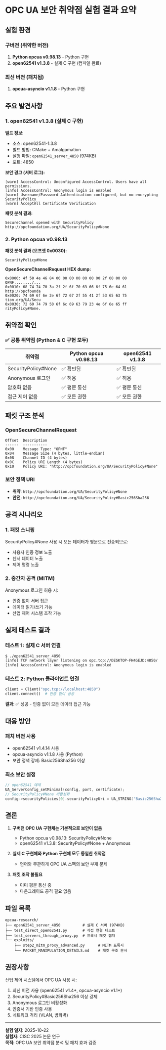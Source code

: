 # OPC UA 보안 취약점 실험 결과 요약

## 실험 환경

### 구버전 (취약한 버전)
1. **Python opcua v0.98.13** - Python 구현
2. **open62541 v1.3.8** - 실제 C 구현 (컴파일 완료)

### 최신 버전 (패치됨)
1. **opcua-asyncio v1.1.8** - Python 구현

## 주요 발견사항

### 1. open62541 v1.3.8 (실제 C 구현)

**빌드 정보:**
- 소스: open62541-1.3.8
- 빌드 방법: CMake + Amalgamation
- 실행 파일: `open62541_server_4850` (974KB)
- 포트: 4850

**보안 경고 (서버 로그):**
```
[warn] AccessControl: Unconfigured AccessControl. Users have all permissions.
[info] AccessControl: Anonymous login is enabled
[warn] Username/Password Authentication configured, but no encrypting SecurityPolicy
[warn] AcceptAll Certificate Verification
```

**패킷 분석 결과:**
```
SecureChannel opened with SecurityPolicy http://opcfoundation.org/UA/SecurityPolicy#None
```

### 2. Python opcua v0.98.13

**패킷 분석 결과 (오프셋 0x0030):**
```
SecurityPolicy#None
```

**OpenSecureChannelRequest HEX dump:**
```
0x0000: 4f 50 4e 46 84 00 00 00 00 00 00 00 2f 00 00 00  OPNF......../...
0x0010: 68 74 74 70 3a 2f 2f 6f 70 63 66 6f 75 6e 64 61  http://opcfounda
0x0020: 74 69 6f 6e 2e 6f 72 67 2f 55 41 2f 53 65 63 75  tion.org/UA/Secu
0x0030: 72 69 74 79 50 6f 6c 69 63 79 23 4e 6f 6e 65 ff  rityPolicy#None.
```

## 취약점 확인

### ✅ 공통 취약점 (Python & C 구현 모두)

| 취약점 | Python opcua v0.98.13 | open62541 v1.3.8 |
|--------|----------------------|-------------------|
| SecurityPolicy#None | ✅ 확인됨 | ✅ 확인됨 |
| Anonymous 로그인 | ✅ 허용 | ✅ 허용 |
| 암호화 없음 | ✅ 평문 통신 | ✅ 평문 통신 |
| 접근 제어 없음 | ✅ 모든 권한 | ✅ 모든 권한 |

## 패킷 구조 분석

### OpenSecureChannelRequest

```
Offset  Description
------  -----------
0x00    Message Type: "OPNF"
0x04    Message Size (4 bytes, little-endian)
0x08    Channel ID (4 bytes)
0x0C    Policy URI Length (4 bytes)
0x10    Policy URI: "http://opcfoundation.org/UA/SecurityPolicy#None"
```

### 보안 정책 URI

- **취약**: `http://opcfoundation.org/UA/SecurityPolicy#None`
- **안전**: `http://opcfoundation.org/UA/SecurityPolicy#Basic256Sha256`

## 공격 시나리오

### 1. 패킷 스니핑

SecurityPolicy#None 사용 시 모든 데이터가 평문으로 전송되므로:
- 사용자 인증 정보 노출
- 센서 데이터 노출
- 제어 명령 노출

### 2. 중간자 공격 (MITM)

Anonymous 로그인 허용 시:
- 인증 없이 서버 접근
- 데이터 읽기/쓰기 가능
- 산업 제어 시스템 조작 가능

## 실제 테스트 결과

### 테스트 1: 실제 C 서버 연결
```bash
$ ./open62541_server_4850
[info] TCP network layer listening on opc.tcp://DESKTOP-FH4GEJD:4850/
[info] AccessControl: Anonymous login is enabled
```

### 테스트 2: Python 클라이언트 연결
```python
client = Client("opc.tcp://localhost:4850")
client.connect()  # 인증 없이 성공
```

**결과**: ✅ 성공 - 인증 없이 모든 데이터 접근 가능

## 대응 방안

### 패치 버전 사용
- open62541 v1.4.14 사용
- opcua-asyncio v1.1.8 사용 (Python)
- 보안 정책 강제: Basic256Sha256 이상

### 최소 보안 설정
```c
// open62541 예제
UA_ServerConfig_setMinimal(config, port, certificate);
// SecurityPolicy#None 비활성화
config->securityPolicies[0].securityPolicyUri = UA_STRING("Basic256Sha256");
```

## 결론

1. **구버전 OPC UA 구현체는 기본적으로 보안이 없음**
   - Python opcua v0.98.13: SecurityPolicy#None
   - open62541 v1.3.8: SecurityPolicy#None + Anonymous

2. **실제 C 구현체와 Python 구현체 모두 동일한 취약점**
   - 언어와 무관하게 OPC UA 스펙의 보안 부재 문제

3. **패킷 조작 불필요**
   - 이미 평문 통신 중
   - 다운그레이드 공격 필요 없음

## 파일 목록

```
opcua-research/
├── open62541_server_4850          # 실제 C 서버 (974KB)
├── test_direct_open62541.py       # 직접 연결 테스트
├── test_servers_through_proxy.py  # 프록시 패킷 캡처
└── exploits/
    ├── step2_mitm_proxy_advanced.py      # MITM 프록시
    └── PACKET_MANIPULATION_DETAILS.md    # 패킷 구조 문서
```

## 권장사항

산업 제어 시스템에서 OPC UA 사용 시:
1. 최신 버전 사용 (open62541 v1.4+, opcua-asyncio v1.1+)
2. SecurityPolicy#Basic256Sha256 이상 강제
3. Anonymous 로그인 비활성화
4. 인증서 기반 인증 사용
5. 네트워크 격리 (VLAN, 방화벽)

---

**실험 일자**: 2025-10-22  
**실험자**: CISC 2025 논문 연구  
**목적**: OPC UA 보안 취약점 분석 및 패치 효과 검증

